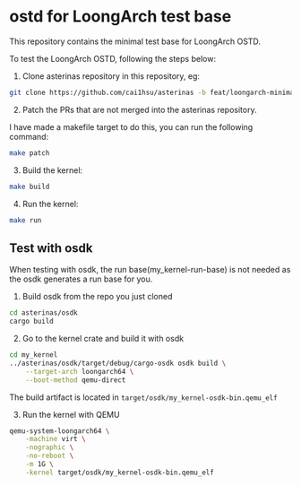 # ostd for LoongArch test base

This repository contains the minimal test base for LoongArch OSTD.

To test the LoongArch OSTD, following the steps below:

1. Clone asterinas repository in this repository, eg:

```bash
git clone https://github.com/cai1hsu/asterinas -b feat/loongarch-minimal-support
```

2. Patch the PRs that are not merged into the asterinas repository.

I have made a makefile target to do this, you can run the following command:

```bash
make patch
```

3. Build the kernel:
```bash
make build
```

4. Run the kernel:
```bash
make run
```

## Test with osdk

When testing with osdk, the run base(my_kernel-run-base) is not needed as the osdk generates a run base for you.

1. Build osdk from the repo you just cloned

```bash
cd asterinas/osdk
cargo build
```

2. Go to the kernel crate and build it with osdk

```bash
cd my_kernel
../asterinas/osdk/target/debug/cargo-osdk osdk build \
    --target-arch loongarch64 \
    --boot-method qemu-direct
```

The build artifact is located in `target/osdk/my_kernel-osdk-bin.qemu_elf`

3. Run the kernel with QEMU

```bash
qemu-system-loongarch64 \
    -machine virt \
    -nographic \
    -no-reboot \
    -m 1G \
    -kernel target/osdk/my_kernel-osdk-bin.qemu_elf
```
